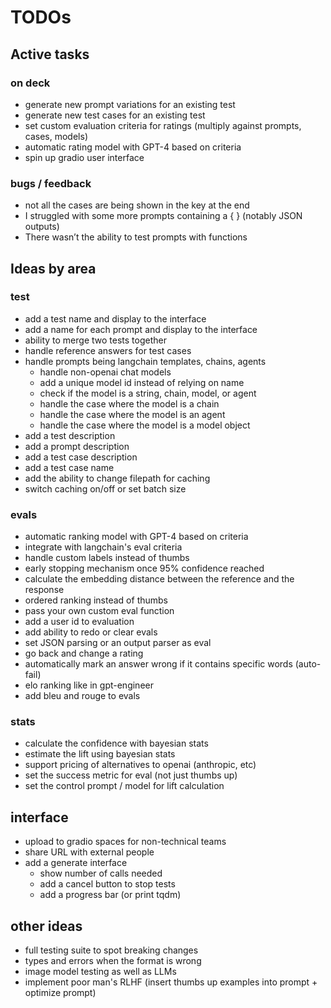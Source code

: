 # TODOs

## Active tasks

### on deck
- generate new prompt variations for an existing test
- generate new test cases for an existing test
- set custom evaluation criteria for ratings (multiply against prompts, cases, models)
- automatic rating model with GPT-4 based on criteria
- spin up gradio user interface

### bugs / feedback
- not all the cases are being shown in the key at the end
- I struggled with some more prompts containing a { } (notably JSON outputs)
- There wasn’t the ability to test prompts with functions

## Ideas by area

### test
- add a test name and display to the interface
- add a name for each prompt and display to the interface
- ability to merge two tests together
- handle reference answers for test cases
- handle prompts being langchain templates, chains, agents
    - handle non-openai chat models
    - add a unique model id instead of relying on name
    - check if the model is a string, chain, model, or agent
    - handle the case where the model is a chain
    - handle the case where the model is an agent
    - handle the case where the model is a model object
- add a test description
- add a prompt description
- add a test case description
- add a test case name
- add the ability to change filepath for caching
- switch caching on/off or set batch size

### evals
- automatic ranking model with GPT-4 based on criteria
- integrate with langchain's eval criteria
- handle custom labels instead of thumbs
- early stopping mechanism once 95% confidence reached
- calculate the embedding distance between the reference and the response
- ordered ranking instead of thumbs
- pass your own custom eval function
- add a user id to evaluation
- add ability to redo or clear evals
- set JSON parsing or an output parser as eval
- go back and change a rating
- automatically mark an answer wrong if it contains specific words (auto-fail)
- elo ranking like in gpt-engineer
- add bleu and rouge to evals

### stats
- calculate the confidence with bayesian stats
- estimate the lift using bayesian stats
- support pricing of alternatives to openai (anthropic, etc)
- set the success metric for eval (not just thumbs up)
- set the control prompt / model for lift calculation

## interface
- upload to gradio spaces for non-technical teams
- share URL with external people
- add a generate interface
    - show number of calls needed
    - add a cancel button to stop tests
    - add a progress bar (or print tqdm)

## other ideas
- full testing suite to spot breaking changes
- types and errors when the format is wrong
- image model testing as well as LLMs
- implement poor man's RLHF (insert thumbs up examples into prompt + optimize prompt)

